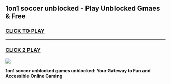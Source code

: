 
## 1on1 soccer unblocked - Play Unblocked Gmaes & Free
<h3>
<a href="https://news.freeplayer.one?title=1on1_soccer_unblocked&ref=16F">CLICK TO PLAY</a></h3>
<hr>

<h3>
<a href="https://news.freeplayer.one?title=1on1_soccer_unblocked&ref=16F">CLICK 2 PLAY</a>
  
</h3>

<a href="https://news.freeplayer.one?title=1on1_soccer_unblocked&ref=16F/"><img src="https://clearcache.store/games.png"></a>


**1on1 soccer unblocked games unblocked: Your Gateway to Fun and Accessible Online Gaming**
